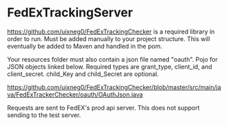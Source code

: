 # FedExTrackingServer

https://github.com/uixneg0/FedExTrackingChecker is a required library in order to run. Must be added manually to your project structure. This will eventually be added to Maven and handled in the pom. 

Your resources folder must also contain a json file named "oauth". Pojo for JSON objects linked below. Required types are grant_type, client_id, and client_secret. child_Key and child_Secret are optional. 

https://github.com/uixneg0/FedExTrackingChecker/blob/master/src/main/java/FedExTrackerChecker/oauth/OAuthJson.java

Requests are sent to FedEX's prod api server. This does not support sending to the test server.
